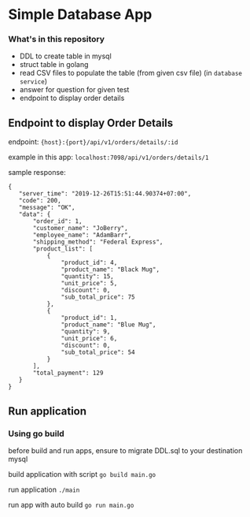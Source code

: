 # Simple Database App

### What's in this repository

- DDL to create table in mysql
- struct table in golang
- read CSV files to populate the table (from given csv file) (in `database service`)
- answer for question  for given test
- endpoint to display order details


## Endpoint to display Order Details

endpoint: `{host}:{port}/api/v1/orders/details/:id`

example in this app: `localhost:7098/api/v1/orders/details/1`

sample response:

```
{
   "server_time": "2019-12-26T15:51:44.90374+07:00",
   "code": 200,
   "message": "OK",
   "data": {
       "order_id": 1,
       "customer_name": "JoBerry",
       "employee_name": "AdamBarr",
       "shipping_method": "Federal Express",
       "product_list": [
           {
               "product_id": 4,
               "product_name": "Black Mug",
               "quantity": 15,
               "unit_price": 5,
               "discount": 0,
               "sub_total_price": 75
           },
           {
               "product_id": 1,
               "product_name": "Blue Mug",
               "quantity": 9,
               "unit_price": 6,
               "discount": 0,
               "sub_total_price": 54
           }
       ],
       "total_payment": 129
   }
}
```

## Run application

### Using go build

before build and run apps, ensure to migrate DDL.sql to your destination mysql

build application with script `go build main.go`

run application `./main`

run app with auto build `go run main.go`